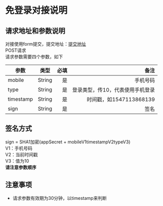 # 免登录对接说明

## 请求地址和参数说明
对接使用form提交，提交地址：[提交地址](https://www.ibeidiao.com/ciic/login.htm)<br />
POST请求<br />
请求参数需要四个参数，如下

参数|类型|必填|备注
--|:--:|--:|--:
mobile|String|是|手机号码
type|String|是|登录类型，传10，代表使用手机登录
timestamp|String|是|时间戳，如1547113868139
sign|String|是|签名

##  签名方式
sign = SHA1加密(appSecret + mobileV1timestampV2typeV3)<br />
V1：手机号码<br />
V2：当前时间戳<br />
V3：值为10<br />
**请注意参数顺序**

##  注意事项
- 请求参数有效期为30分钟，以timestamp来判断
